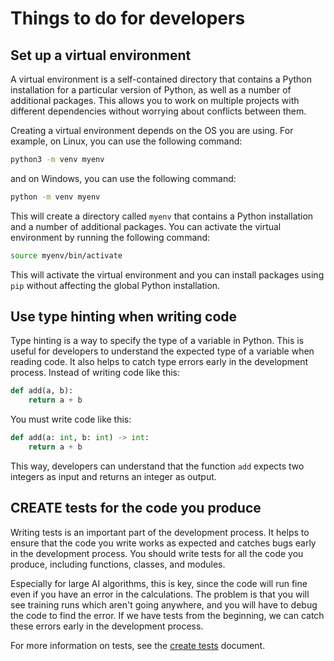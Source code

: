 # Things to do for developers

## Set up a virtual environment

A virtual environment is a self-contained directory that contains a Python installation for a particular version of Python, as well as a number of additional packages. This allows you to work on multiple projects with different dependencies without worrying about conflicts between them.

Creating a virtual environment depends on the OS you are using. For example, on Linux, you can use the following command:

```bash
python3 -m venv myenv
```

and on Windows, you can use the following command:

```bash
python -m venv myenv
```

This will create a directory called `myenv` that contains a Python installation and a number of additional packages. You can activate the virtual environment by running the following command:

```bash
source myenv/bin/activate
```

This will activate the virtual environment and you can install packages using `pip` without affecting the global Python installation.

## Use type hinting when writing code

Type hinting is a way to specify the type of a variable in Python. This is useful for developers to understand the expected type of a variable when reading code. It also helps to catch type errors early in the development process.
Instead of writing code like this:

```python
def add(a, b):
    return a + b
```

You must write code like this:

```python
def add(a: int, b: int) -> int:
    return a + b
```

This way, developers can understand that the function `add` expects two integers as input and returns an integer as output.

## CREATE tests for the code you produce

Writing tests is an important part of the development process. It helps to ensure that the code you write works as expected and catches bugs early in the development process. You should write tests for all the code you produce, including functions, classes, and modules.

Especially for large AI algorithms, this is key, since the code will run fine even if you have an error in the calculations.
The problem is that you will see training runs which aren't going anywhere, and you will have to debug the code to find the error.
If we have tests from the beginning, we can catch these errors early in the development process.

For more information on tests, see the [create tests](create-tests.md) document.
